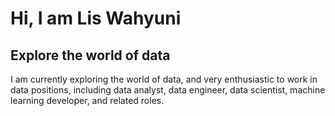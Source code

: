 # Hi, I am Lis Wahyuni
## Explore the world of data
I am currently exploring the world of data, and very enthusiastic to work in data positions, including data analyst, data engineer, data scientist, machine learning developer, and related roles.
